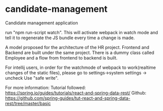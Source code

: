 # candidate-management
Candidate management application

run "npm run-script watch". This will activate webpack in watch mode and tell it to regenerate the JS bundle every time a change is made.


A model proposed for the architecture of the HR project. Frontend and Backend are built under the same project. There is a dummy class called Employee and a flow from frontend to backend is built.

For intellij users, in order for the watchmode of webpack to work(realtime changes of the static files), please go to settings->system settings -> uncheck Use "safe write".

For more information:
Tutorial followed: https://spring.io/guides/tutorials/react-and-spring-data-rest/
Github: https://github.com/spring-guides/tut-react-and-spring-data-rest/tree/master/basic

